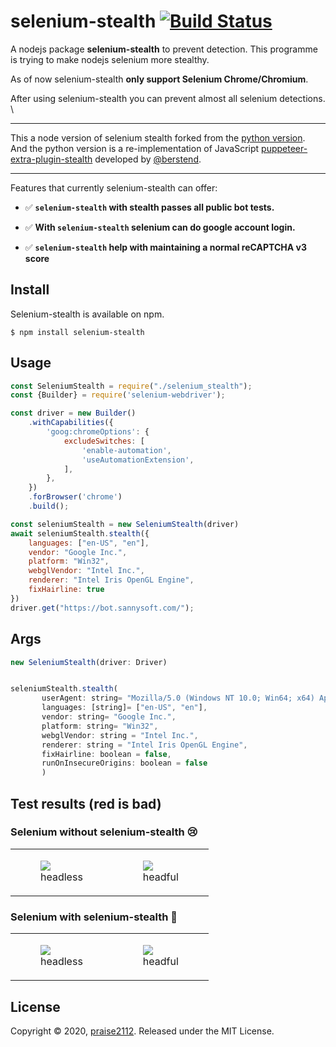 # selenium-stealth [![Build Status](https://travis-ci.com/diprajpatra/selenium-stealth.svg?branch=main)](https://travis-ci.com/diprajpatra/selenium-stealth)

A nodejs package **selenium-stealth** to prevent detection. This programme is trying to make nodejs selenium more stealthy. 

As of now selenium-stealth **only support Selenium Chrome/Chromium**.

After using selenium-stealth you can prevent almost all selenium detections. \
***
This a node version of selenium stealth forked from the [python version](https://github.com/diprajpatra/selenium-stealth). \
And the python version is a re-implementation of JavaScript [puppeteer-extra-plugin-stealth](https://github.com/berstend/puppeteer-extra/tree/master/packages/puppeteer-extra-plugin-stealth) developed by [@berstend](https://github.com/berstend>).
***
Features that currently selenium-stealth can offer:

- ✅️ **`selenium-stealth` with stealth passes all public bot tests.**

- ✅️ **With `selenium-stealth` selenium can do google account login.**

- ✅️ **`selenium-stealth` help with maintaining a normal reCAPTCHA v3 score**

## Install
Selenium-stealth is available on npm.
```
$ npm install selenium-stealth
```

## Usage

```javascript
const SeleniumStealth = require("./selenium_stealth");
const {Builder} = require('selenium-webdriver');

const driver = new Builder()
    .withCapabilities({
        'goog:chromeOptions': {
            excludeSwitches: [
                'enable-automation',
                'useAutomationExtension',
            ],
        },
    })
    .forBrowser('chrome')
    .build();

const seleniumStealth = new SeleniumStealth(driver)
await seleniumStealth.stealth({
    languages: ["en-US", "en"],
    vendor: "Google Inc.",
    platform: "Win32",
    webglVendor: "Intel Inc.",
    renderer: "Intel Iris OpenGL Engine",
    fixHairline: true
})
driver.get("https://bot.sannysoft.com/");
```

## Args

``` javascript
new SeleniumStealth(driver: Driver)


seleniumStealth.stealth(
       userAgent: string= "Mozilla/5.0 (Windows NT 10.0; Win64; x64) AppleWebKit/537.36 (KHTML, like Gecko) Chrome/83.0.4103.53 Safari/537.36",
       languages: [string]= ["en-US", "en"],
       vendor: string= "Google Inc.",
       platform: string= "Win32",
       webglVendor: string = "Intel Inc.",
       renderer: string = "Intel Iris OpenGL Engine",
       fixHairline: boolean = false,
       runOnInsecureOrigins: boolean = false
       )
```

## Test results (red is bad)

### Selenium without <strong>selenium-stealth 😢</strong>

<table class="image">
<tr>
  <td><figure class="image"><a href="https://raw.githubusercontent.com/diprajpatra/selenium-stealth/main/stealthtests/selenium_chrome_headless_without_stealth.png"><img src="https://raw.githubusercontent.com/diprajpatra/selenium-stealth/main/stealthtests/selenium_chrome_headless_without_stealth.png"></a><figcaption>headless</figcaption></figure></td>
  <td><figure class="image"><a href="https://raw.githubusercontent.com/diprajpatra/selenium-stealth/main/stealthtests/selenium_chrome_headful_without_stealth.png"><img src="https://raw.githubusercontent.com/diprajpatra/selenium-stealth/main/stealthtests/selenium_chrome_headful_without_stealth.png"></a><figcaption>headful</figcaption></figure></td>
</tr>
</table>

### Selenium with <strong>selenium-stealth 💯</strong>

<table class="image">
<tr>
  <td><figure class="image"><a href="https://raw.githubusercontent.com/diprajpatra/selenium-stealth/main/stealthtests/selenium_chrome_headless_with_stealth.png"><img src="https://raw.githubusercontent.com/diprajpatra/selenium-stealth/main/stealthtests/selenium_chrome_headless_with_stealth.png"></a><figcaption>headless</figcaption></figure></td>
  <td><figure class="image"><a href="https://raw.githubusercontent.com/diprajpatra/selenium-stealth/main/stealthtests/selenium_chrome_headful_with_stealth.png"><img src="https://raw.githubusercontent.com/diprajpatra/selenium-stealth/main/stealthtests/selenium_chrome_headful_with_stealth.png"></a><figcaption>headful</figcaption></figure></td>
</tr>
</table>

## License

Copyright © 2020, [praise2112](https://github.com/praise2112). Released under the MIT License.
